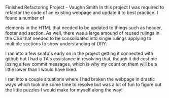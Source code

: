 Finished Refactoring Project - Vaughn Smith
In this project I was required to refactor the code of an existing webpage and update it to best practice. I found a number of <div> elements in the HTML that needed to be updated to things such as header, footer and section. As well, there was a large amound of reused rulings in the CSS that needed to be consolidated into single rulings applying to multiple sections to show understanding of DRY. 

I ran into a few snafu's early on in the project getting it connected with github but I had a TA's assistance in resolving that, though it did cost me losing a few commit messages, which is why my count on them will be a little lower than I would have liked. 

I ran into a couple situations where I had broken the webpage in drastic ways which took me some time to resolve but was a lot of fun to figure out the little puzzles I would make for myself along the way!
